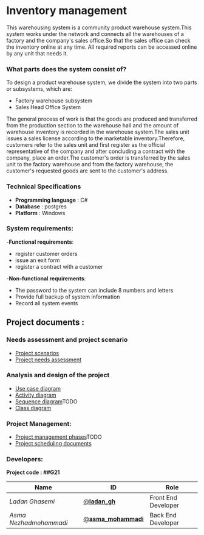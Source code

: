 # Inventory management
This warehousing system is a community product warehouse system.This system works under the network and connects all the warehouses of a factory and the company's sales office.So that the sales office can check the inventory online at any time. All required reports can be accessed online by any unit that needs it.

### What parts does the system consist of?
To design a product warehouse system, we divide the system into two parts or subsystems, which are:
- Factory warehouse subsystem
- Sales Head Office System

The general process of work is that the goods are produced and transferred from the production section to the warehouse hall and the amount of warehouse inventory is recorded in the warehouse system.The sales unit issues a sales license according to the marketable inventory.Therefore, customers refer to the sales unit and first register as the official representative of the company and after concluding a contract with the company, place an order.The customer's order is transferred by the sales unit to the factory warehouse and from the factory warehouse, the customer's requested goods are sent to the customer's address.

### Technical Specifications
- **Programming language** : C#
- **Database** : postgres
- **Platform** : Windows

### System requirements:

-**Functional requirements**:

   - register customer orders
   - issue an exit form
   - register a contract with a customer

-**Non-functional requirements**:

   - The password to the system can include 8 numbers and letters
   - Provide full backup of system information
   - Record all system events

## Project documents :

### Needs assessment and project scenario

- [Project scenarios](/Documentation/Scenario.md)
- [Project needs assessment](/Documentation/Requirements.md)


### Analysis and design of the project
* [Use case diagram](/Documentation/UseCase_diagram)
* [Activity diagram](/Documentation/activity_diagram)
* [Sequence diagram]()TODO
* [Class diagram](/Documentation/Class_diagram)


### Project Management:
- [Project management phases]()TODO
- [Project scheduling documents](/Documentation/ProjectScheduling)

### Developers:

**Project code : ##G21**

Name | ID | Role
------------ | ------------- | ------------- 
*Ladan Ghasemi* | [@𝐥𝐚𝐝𝐚𝐧_𝐠𝐡](https://github.com/ladan-gh) | Front End Developer
*Asma Nezhadmohammadi* | [@𝐚𝐬𝐦𝐚_𝐦𝐨𝐡𝐚𝐦𝐦𝐚𝐝𝐢](https://github.com/asma-mohammadi) | Back End Developer
